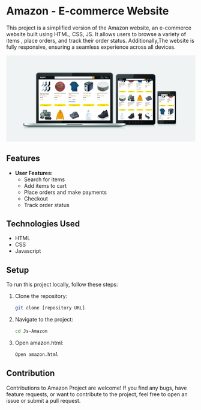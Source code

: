 # Amazon - E-commerce Website

This project is a simplified version of the Amazon website, an e-commerce website built using HTML, CSS, JS. It allows users to browse a variety of items , place orders, and track their order status. Additionally,The website is fully responsive, ensuring a seamless experience across all devices.

<img src="mockup.jpg">

## Features

- **User Features:**
  - Search for items
  - Add items to cart
  - Place orders and make payments
  - Checkout
  - Track order status

## Technologies Used

  - HTML
  - CSS
  - Javascript


## Setup
To run this project locally, follow these steps:

1. Clone the repository:
   ```bash
   git clone [repository URL]
   ```
2. Navigate to the project:
   ```bash
   cd Js-Amazon
   ```
3. Open amazon.html:
    ```bash
   Open amazon.html
   ```

## Contribution

Contributions to Amazon Project are welcome! If you find any bugs, have feature requests, or want to contribute to the project, feel free to open an issue or submit a pull request.

